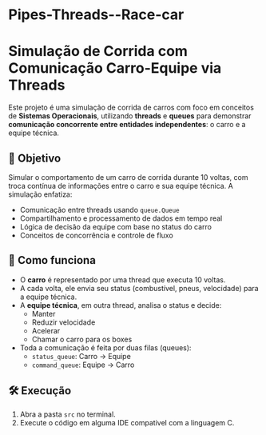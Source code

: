 # Pipes-Threads--Race-car

# Simulação de Corrida com Comunicação Carro-Equipe via Threads

Este projeto é uma simulação de corrida de carros com foco em conceitos de **Sistemas Operacionais**, utilizando **threads** e **queues** para demonstrar **comunicação concorrente entre entidades independentes**: o carro e a equipe técnica.

## 🚀 Objetivo

Simular o comportamento de um carro de corrida durante 10 voltas, com troca contínua de informações entre o carro e sua equipe técnica. A simulação enfatiza:

- Comunicação entre threads usando `queue.Queue`
- Compartilhamento e processamento de dados em tempo real
- Lógica de decisão da equipe com base no status do carro
- Conceitos de concorrência e controle de fluxo

## 🧠 Como funciona

- O **carro** é representado por uma thread que executa 10 voltas.
- A cada volta, ele envia seu status (combustível, pneus, velocidade) para a equipe técnica.
- A **equipe técnica**, em outra thread, analisa o status e decide:
  - Manter
  - Reduzir velocidade
  - Acelerar
  - Chamar o carro para os boxes
- Toda a comunicação é feita por duas filas (queues):
  - `status_queue`: Carro → Equipe
  - `command_queue`: Equipe → Carro

## 🛠️ Execução

1. Abra a pasta `src` no terminal.
2. Execute o código em alguma IDE compativel com a linguagem C.
